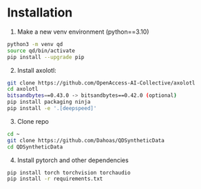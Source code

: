 # Installation

1. Make a new venv environment (python==3.10)

```bash
python3 -m venv qd
source qd/bin/activate
pip install --upgrade pip
```

2. Install axolotl:

```bash
git clone https://github.com/OpenAccess-AI-Collective/axolotl
cd axolotl
bitsandbytes==0.43.0 -> bitsandbytes==0.42.0 (optional)
pip install packaging ninja
pip install -e '.[deepspeed]'
```

3. Clone repo

```bash
cd ~
git clone https://github.com/Dahoas/QDSyntheticData
cd QDSyntheticData
```

4. Install pytorch and other dependencies

```bash
pip install torch torchvision torchaudio
pip install -r requirements.txt
```
